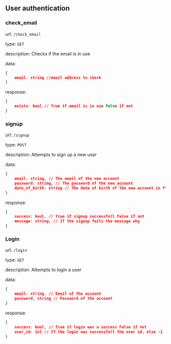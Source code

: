 ## User authentication

### check_email
url: `/check_email`

type: `GET`

description: Checks if the email is in use

data: 
```json
{
    email: string //email address to check
}
```

response:
```json
{
    exists: bool // True if email is in use false if not
}
```

### signup
url: `/signup`

type: `POST`

description: Attempts to sign up a new user

data:
```json
{
    email: string, // The email of the new account
    password: string, // The password of the new account
    date_of_birth: string // The date of birth of the new account in YYYY-MM-DD format
}
```

response:
```json
{
    success: bool, // True if signup successfull False if not
    message: string, // If the signup fails the message why
}
```

### Login
url: `/login`

type: `GET`

description: Attempts to login a user

data:
```json
{
    email: string, // Email of the account
    password, string // Password of the account
}
```

response:
```json
{
    success: bool, // True if login was a success False if not
    user_id: int // If the login was successfull the user id, else -1
}
```

